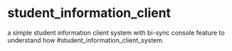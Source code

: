 # student_information_client
a simple student information client system with bi-sync console feature to understand how #student_information_client_system.
